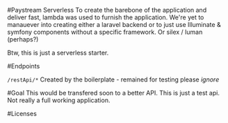 #Paystream Serverless
To create the barebone of the application and deliver fast, lambda was used to furnish the application. We're yet to manauever into creating either a laravel backend
or to just use Illuminate & symfony components without a specific framework. Or silex / luman (perhaps?)

Btw, this is just a serverless starter.

#Endpoints

`/restApi/*`
Created by the boilerplate - remained for testing please *ignore*


#Goal
This would be transfered soon to a better API. This is just a test api. Not really a full working application.

#Licenses


